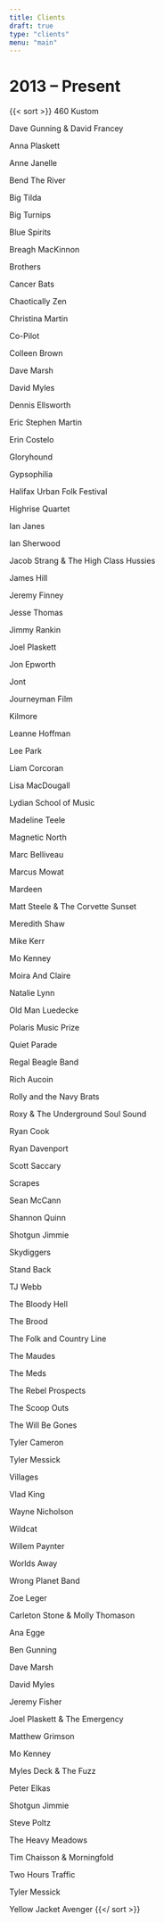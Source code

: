 ```yaml
---
title: Clients
draft: true
type: "clients"
menu: "main"
---
```


# 2013 – Present



{{< sort >}}
460 Kustom

Dave Gunning & David Francey

Anna Plaskett

Anne Janelle

Bend The River

Big Tilda

Big Turnips

Blue Spirits

Breagh MacKinnon

Brothers

Cancer Bats

Chaotically Zen

Christina Martin

Co-Pilot

Colleen Brown

Dave Marsh

David Myles

Dennis Ellsworth

Eric Stephen Martin

Erin Costelo

Gloryhound

Gypsophilia

Halifax Urban Folk Festival

Highrise Quartet

Ian Janes

Ian Sherwood

Jacob Strang & The High Class Hussies

James Hill

Jeremy Finney

Jesse Thomas

Jimmy Rankin

Joel Plaskett

Jon Epworth

Jont

Journeyman Film

Kilmore

Leanne Hoffman

Lee Park

Liam Corcoran

Lisa MacDougall

Lydian School of Music

Madeline Teele

Magnetic North

Marc Belliveau

Marcus Mowat

Mardeen

Matt Steele & The Corvette Sunset

Meredith Shaw

Mike Kerr

Mo Kenney

Moira And Claire

Natalie Lynn

Old Man Luedecke

Polaris Music Prize

Quiet Parade

Regal Beagle Band

Rich Aucoin

Rolly and the Navy Brats

Roxy & The Underground Soul Sound

Ryan Cook

Ryan Davenport

Scott Saccary

Scrapes

Sean McCann

Shannon Quinn

Shotgun Jimmie

Skydiggers

Stand Back

TJ Webb

The Bloody Hell

The Brood

The Folk and Country Line

The Maudes

The Meds

The Rebel Prospects

The Scoop Outs

The Will Be Gones

Tyler Cameron

Tyler Messick

Villages

Vlad King

Wayne Nicholson

Wildcat

Willem Paynter

Worlds Away

Wrong Planet Band

Zoe Leger

Carleton Stone & Molly Thomason

Ana Egge

Ben Gunning

Dave Marsh

David Myles

Jeremy Fisher

Joel Plaskett & The Emergency

Matthew Grimson

Mo Kenney

Myles Deck & The Fuzz

Peter Elkas

Shotgun Jimmie

Steve Poltz

The Heavy Meadows

Tim Chaisson & Morningfold

Two Hours Traffic

Tyler Messick

Yellow Jacket Avenger
{{</ sort >}}